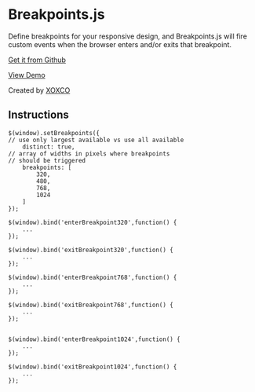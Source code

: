 # Breakpoints.js

Define breakpoints for your responsive design, and Breakpoints.js will fire custom events when the browser enters and/or exits that breakpoint.

[Get it from Github](https://github.com/xoxco/breakpoints)

[View Demo](http://xoxco.com/projects/code/breakpoints/)

Created by [XOXCO](http://xoxco.com)

## Instructions

    $(window).setBreakpoints({
    // use only largest available vs use all available
        distinct: true, 
    // array of widths in pixels where breakpoints
    // should be triggered
        breakpoints: [
            320,
            480,
            768,
            1024
        ] 
    });        
    
    $(window).bind('enterBreakpoint320',function() {
        ...
    });
    
    $(window).bind('exitBreakpoint320',function() {
        ...
    });
    
    $(window).bind('enterBreakpoint768',function() {
        ...
    });
    
    $(window).bind('exitBreakpoint768',function() {
        ...
    });
    
    
    $(window).bind('enterBreakpoint1024',function() {
        ...
    });
    
    $(window).bind('exitBreakpoint1024',function() {
        ...
    });

